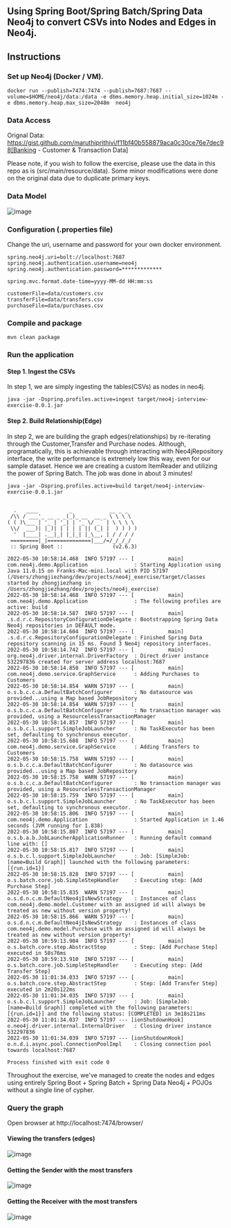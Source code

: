 ## Using Spring Boot/Spring Batch/Spring Data Neo4j to convert CSVs into Nodes and Edges in Neo4j.

## Instructions

### Set up Neo4j (Docker / VM). 

```
docker run --publish=7474:7474 --publish=7687:7687 --volume=$HOME/neo4j/data:/data -e dbms.memory.heap.initial_size=1024m -e dbms.memory.heap.max_size=2048m  neo4j
```

### Data Access

Orignal Data:
https://gist.github.com/maruthiprithivi/f11bf40b558879aca0c30ce76e7dec98[Banking - Customer & Transaction Data]

Please note, if you wish to follow the exercise, please use the data in this repo as is (src/main/resource/data). Some minor modifications were done on the original data due to duplicate primary keys. 

### Data Model

![image](./photos/data_model.png)

### Configuration (.properties file)

Change the uri, username and password for your own docker environment.
```
spring.neo4j.uri=bolt://localhost:7687
spring.neo4j.authentication.username=neo4j
spring.neo4j.authentication.password=*************

spring.mvc.format.date-time=yyyy-MM-dd HH:mm:ss

customerFile=data/customers.csv
transferFile=data/transfers.csv
purchaseFile=data/purchases.csv
```

### Compile and package

```
mvn clean package
```

### Run the application

#### Step 1. Ingest the CSVs

In step 1, we are simply ingesting the tables(CSVs) as nodes in neo4j. 

```
java -jar -Dspring.profiles.active=ingest target/neo4j-interview-exercise-0.0.1.jar
```

#### Step 2. Build Relationship(Edge)

In step 2, we are building the graph edges(relationships) by re-iterating through the Customer,Transfer and Purchase nodes. Although, programatically, this is achievable through interacting with Neo4jRepository interface, the write performance is extremely low this way, even for our sample dataset. Hence we are creating a custom ItemReader and utilizing the power of Spring Batch. The job was done in about 3 minutes! 

```
java -jar -Dspring.profiles.active=build target/neo4j-interview-exercise-0.0.1.jar


  .   ____          _            __ _ _
 /\\ / ___'_ __ _ _(_)_ __  __ _ \ \ \ \
( ( )\___ | '_ | '_| | '_ \/ _` | \ \ \ \
 \\/  ___)| |_)| | | | | || (_| |  ) ) ) )
  '  |____| .__|_| |_|_| |_\__, | / / / /
 =========|_|==============|___/=/_/_/_/
 :: Spring Boot ::                (v2.6.3)

2022-05-30 10:58:14.468  INFO 57197 --- [           main] com.neo4j.demo.Application               : Starting Application using Java 11.0.15 on Franks-Mac-mini.local with PID 57197 (/Users/zhongjiezhang/dev/projects/neo4j_exercise/target/classes started by zhongjiezhang in /Users/zhongjiezhang/dev/projects/neo4j_exercise)
2022-05-30 10:58:14.468  INFO 57197 --- [           main] com.neo4j.demo.Application               : The following profiles are active: build
2022-05-30 10:58:14.587  INFO 57197 --- [           main] .s.d.r.c.RepositoryConfigurationDelegate : Bootstrapping Spring Data Neo4j repositories in DEFAULT mode.
2022-05-30 10:58:14.604  INFO 57197 --- [           main] .s.d.r.c.RepositoryConfigurationDelegate : Finished Spring Data repository scanning in 15 ms. Found 3 Neo4j repository interfaces.
2022-05-30 10:58:14.742  INFO 57197 --- [           main] org.neo4j.driver.internal.DriverFactory  : Direct driver instance 532297836 created for server address localhost:7687
2022-05-30 10:58:14.850  INFO 57197 --- [           main] com.neo4j.demo.service.GraphService      : Adding Purchases to Customers
2022-05-30 10:58:14.854  WARN 57197 --- [           main] o.s.b.c.c.a.DefaultBatchConfigurer       : No datasource was provided...using a Map based JobRepository
2022-05-30 10:58:14.854  WARN 57197 --- [           main] o.s.b.c.c.a.DefaultBatchConfigurer       : No transaction manager was provided, using a ResourcelessTransactionManager
2022-05-30 10:58:14.857  INFO 57197 --- [           main] o.s.b.c.l.support.SimpleJobLauncher      : No TaskExecutor has been set, defaulting to synchronous executor.
2022-05-30 10:58:15.688  INFO 57197 --- [           main] com.neo4j.demo.service.GraphService      : Adding Transfers to Customers
2022-05-30 10:58:15.758  WARN 57197 --- [           main] o.s.b.c.c.a.DefaultBatchConfigurer       : No datasource was provided...using a Map based JobRepository
2022-05-30 10:58:15.758  WARN 57197 --- [           main] o.s.b.c.c.a.DefaultBatchConfigurer       : No transaction manager was provided, using a ResourcelessTransactionManager
2022-05-30 10:58:15.759  INFO 57197 --- [           main] o.s.b.c.l.support.SimpleJobLauncher      : No TaskExecutor has been set, defaulting to synchronous executor.
2022-05-30 10:58:15.806  INFO 57197 --- [           main] com.neo4j.demo.Application               : Started Application in 1.46 seconds (JVM running for 1.838)
2022-05-30 10:58:15.807  INFO 57197 --- [           main] o.s.b.a.b.JobLauncherApplicationRunner   : Running default command line with: []
2022-05-30 10:58:15.817  INFO 57197 --- [           main] o.s.b.c.l.support.SimpleJobLauncher      : Job: [SimpleJob: [name=Build Graph]] launched with the following parameters: [{run.id=1}]
2022-05-30 10:58:15.828  INFO 57197 --- [           main] o.s.batch.core.job.SimpleStepHandler     : Executing step: [Add Purchase Step]
2022-05-30 10:58:15.835  WARN 57197 --- [           main] o.s.d.n.c.m.DefaultNeo4jIsNewStrategy    : Instances of class com.neo4j.demo.model.Customer with an assigned id will always be treated as new without version property!
2022-05-30 10:58:15.866  WARN 57197 --- [           main] o.s.d.n.c.m.DefaultNeo4jIsNewStrategy    : Instances of class com.neo4j.demo.model.Purchase with an assigned id will always be treated as new without version property!
2022-05-30 10:59:13.904  INFO 57197 --- [           main] o.s.batch.core.step.AbstractStep         : Step: [Add Purchase Step] executed in 58s76ms
2022-05-30 10:59:13.910  INFO 57197 --- [           main] o.s.batch.core.job.SimpleStepHandler     : Executing step: [Add Transfer Step]
2022-05-30 11:01:34.033  INFO 57197 --- [           main] o.s.batch.core.step.AbstractStep         : Step: [Add Transfer Step] executed in 2m20s122ms
2022-05-30 11:01:34.035  INFO 57197 --- [           main] o.s.b.c.l.support.SimpleJobLauncher      : Job: [SimpleJob: [name=Build Graph]] completed with the following parameters: [{run.id=1}] and the following status: [COMPLETED] in 3m18s211ms
2022-05-30 11:01:34.037  INFO 57197 --- [ionShutdownHook] o.neo4j.driver.internal.InternalDriver   : Closing driver instance 532297836
2022-05-30 11:01:34.039  INFO 57197 --- [ionShutdownHook] o.n.d.i.async.pool.ConnectionPoolImpl    : Closing connection pool towards localhost:7687

Process finished with exit code 0

```

Throughout the exercise, we've managed to create the nodes and edges using entirely Spring Boot + Spring Batch + Spring Data Neo4j + POJOs without a single line of cypher. 

### Query the graph 

Open browser at http://localhost:7474/browser/

#### Viewing the transfers (edges)

![image](./photos/neo4j_transfers.png)

#### Getting the Sender with the most transfers

![image](./photos/sender_with_most_transfers.png)

#### Getting the Receiver with the most transfers

![image](./photos/receiver_with_most_transfers.png)
